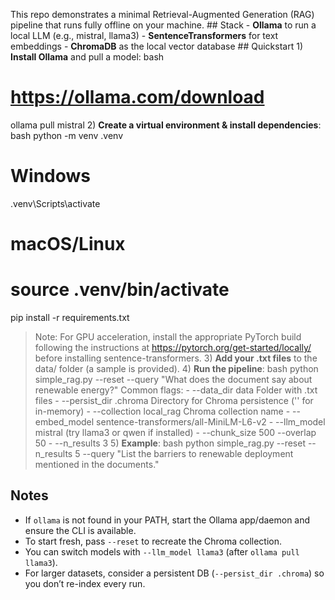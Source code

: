 This repo demonstrates a minimal Retrieval-Augmented Generation (RAG) pipeline that runs fully offline on your machine. ## Stack - **Ollama** to run a local LLM (e.g., mistral, llama3) - **SentenceTransformers** for text embeddings - **ChromaDB** as the local vector database ## Quickstart 1) **Install Ollama** and pull a model:
bash
   # https://ollama.com/download
   ollama pull mistral
2) **Create a virtual environment & install dependencies**:
bash
   python -m venv .venv
   # Windows
   .venv\Scripts\activate
   # macOS/Linux
   # source .venv/bin/activate

   pip install -r requirements.txt
> Note: For GPU acceleration, install the appropriate PyTorch build following the instructions at https://pytorch.org/get-started/locally/ before installing sentence-transformers. 3) **Add your .txt files** to the data/ folder (a sample is provided). 4) **Run the pipeline**:
bash
   python simple_rag.py --reset --query "What does the document say about renewable energy?"
Common flags: - --data_dir data Folder with .txt files - --persist_dir .chroma Directory for Chroma persistence ('' for in-memory) - --collection local_rag Chroma collection name - --embed_model sentence-transformers/all-MiniLM-L6-v2 - --llm_model mistral (try llama3 or qwen if installed) - --chunk_size 500 --overlap 50 - --n_results 3 5) **Example**:
bash
   python simple_rag.py --reset --n_results 5 --query "List the barriers to renewable deployment mentioned in the documents."
## Notes
- If `ollama` is not found in your PATH, start the Ollama app/daemon and ensure the CLI is available.
- To start fresh, pass `--reset` to recreate the Chroma collection.
- You can switch models with `--llm_model llama3` (after `ollama pull llama3`).
- For larger datasets, consider a persistent DB (`--persist_dir .chroma`) so you don’t re-index every run.